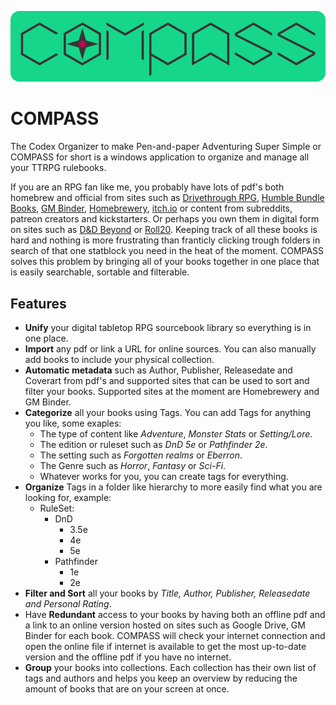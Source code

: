 ![COMPASS Banner](https://github.com/DSPAUL/COMPASS/blob/master/COMPASS/Icons/CompassFull.png)

# COMPASS
The Codex Organizer to make Pen-and-paper Adventuring Super Simple or COMPASS for short is a windows application to organize and manage all your TTRPG rulebooks. 

If you are an RPG fan like me, you probably have lots of pdf's both homebrew and official from sites such as [Drivethrough RPG](https://www.drivethrurpg.com/), [Humble Bundle Books](https://www.humblebundle.com/books),  [GM Binder](https://www.gmbinder.com/), [Homebrewery](https://homebrewery.naturalcrit.com/), [itch.io](https://itch.io/books/genre-rpg) or content from subreddits, patreon creators and kickstarters. Or perhaps you own them in digital form on sites such as [D&D Beyond](https://www.dndbeyond.com/sources#Sourcebooks) or [Roll20](https://roll20.net/compendium/dnd5e/BookIndex).  Keeping track of all these books is hard and nothing is more frustrating than franticly clicking trough folders in search of that one statblock you need in the heat of the moment. COMPASS solves this problem by bringing all of your books together in one place that is easily searchable, sortable and filterable. 

## Features

- **Unify** your digital tabletop RPG sourcebook library so everything is in one place. 
- **Import** any pdf or link a URL for online sources. You can also manually add books to include your physical collection. 
- **Automatic metadata** such as Author, Publisher, Releasedate and Coverart from pdf's and supported sites that can be used to sort and filter your books. Supported sites at the moment are Homebrewery and GM Binder. 
- **Categorize** all your books using Tags. You can add Tags for anything you like, some exaples:
	- The type of content like *Adventure*, *Monster Stats* or *Setting/Lore*.
	- The edition or ruleset such as *DnD 5e* or *Pathfinder 2e*.
	- The setting such as *Forgotten realms* or *Eberron*.
	- The Genre such as *Horror*, *Fantasy* or *Sci-Fi*.
	- Whatever works for you, you can create tags for everything.
- **Organize** Tags in a folder like hierarchy to more easily find what you are looking for, example:
	- RuleSet:
		- DnD
			- 3.5e
			- 4e
			- 5e
		- Pathfinder
			- 1e
			- 2e
- **Filter and Sort** all your books by *Title, Author, Publisher, Releasedate and Personal Rating*.
- Have **Redundant** access to your books by having both an offline pdf and a link to an online version hosted on sites such as Google Drive, GM Binder for each book. COMPASS will check your internet connection and open the online file if internet is available to get the most up-to-date version and the offline pdf if you have no internet. 
- **Group** your books into collections. Each collection has their own list of tags and authors and helps you keep an overview by reducing the amount of books that are on your screen at once.




